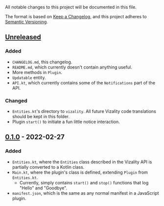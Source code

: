 All notable changes to this project will be documented in this file.

The format is based on [Keep a Changelog](https://keepachangelog.com/en/1.0.0/),
and this project adheres to [Semantic Versioning](https://semver.org/spec/v2.0.0.html).

## [Unreleased]
### Added
- `CHANGELOG.md`, this changelog.
- `README.md`, which currently doesn't contain anything useful.
- More methods in `Plugin`.
- `Updatable` entity.
- `API.kt`, which currently contains some of the `Notifications` part of the API.

### Changed
- `Entities.kt`'s directory to `vizality`. All future Vizality code translations should be kept in this folder.
- Plugin `start()` to initiate a fun little notice interaction.

## [0.1.0] - 2022-02-27
### Added
- `Entities.kt`, where the `Entities` class described in the Vizality API is partially converted to a Kotlin class.
- `Main.kt`, where the plugin's class is defined, extending `Plugin` from `Entities.kt`.
  - Currently, simply contains `start()` and `stop()` functions that log "Hello" and "Goodbye".
- `manifest.json`, which is the same as any normal manifest in a JavaScript plugin.

[Unreleased]: https://github.com/valentinegb/vizalityxkotlin/compare/v0.1.0...HEAD
[0.1.0]: https://github.com/valentinegb/vizalityxkotlin/releases/v0.1.0